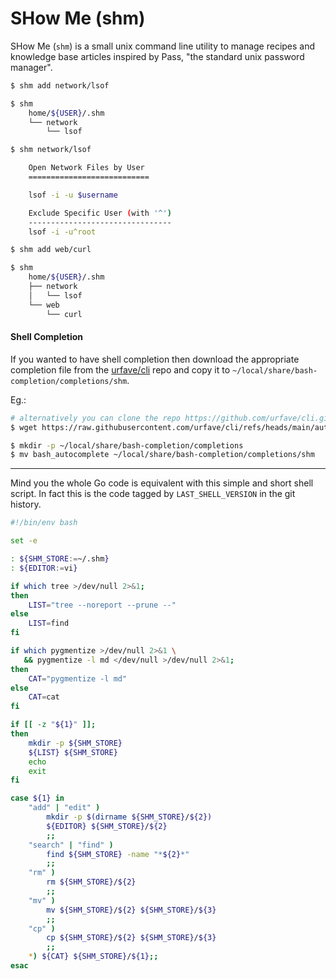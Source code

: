 # SHow Me (shm)

SHow Me (`shm`) is a small unix command line utility to manage recipes and
knowledge base articles inspired by Pass, "the standard unix password
manager".

```sh
$ shm add network/lsof

$ shm
    home/${USER}/.shm
    └── network
        └── lsof

$ shm network/lsof

    Open Network Files by User
    ===========================

    lsof -i -u $username

    Exclude Specific User (with '^')
    --------------------------------
    lsof -i -u^root

$ shm add web/curl

$ shm
    home/${USER}/.shm
    ├── network
    │   └── lsof
    └── web
        └── curl
```

#### Shell Completion

If you wanted to have shell completion then download the appropriate completion
file from the [urfave/cli](https://github.com/urfave/cli/tree/main/autocomplete "urfave/cli v2")
repo and copy it to `~/local/share/bash-completion/completions/shm`.

Eg.:

```sh
# alternatively you can clone the repo https://github.com/urfave/cli.git
$ wget https://raw.githubusercontent.com/urfave/cli/refs/heads/main/autocomplete/bash_autocomplete

$ mkdir -p ~/local/share/bash-completion/completions
$ mv bash_autocomplete ~/local/share/bash-completion/completions/shm
```

***

Mind you the whole Go code is equivalent with this simple and short shell
script. In fact this is the code tagged by `LAST_SHELL_VERSION` in the
git history.

```sh
#!/bin/env bash

set -e

: ${SHM_STORE:=~/.shm}
: ${EDITOR:=vi}

if which tree >/dev/null 2>&1;
then
    LIST="tree --noreport --prune --"
else
    LIST=find
fi

if which pygmentize >/dev/null 2>&1 \
   && pygmentize -l md </dev/null >/dev/null 2>&1;
then
    CAT="pygmentize -l md"
else
    CAT=cat
fi

if [[ -z "${1}" ]];
then
    mkdir -p ${SHM_STORE}
    ${LIST} ${SHM_STORE}
    echo
    exit
fi

case ${1} in
    "add" | "edit" ) 
        mkdir -p $(dirname ${SHM_STORE}/${2})
        ${EDITOR} ${SHM_STORE}/${2}
        ;;
    "search" | "find" )
        find ${SHM_STORE} -name "*${2}*"
        ;;
    "rm" ) 
        rm ${SHM_STORE}/${2}
        ;;
    "mv" )
        mv ${SHM_STORE}/${2} ${SHM_STORE}/${3}
        ;;
    "cp" )
        cp ${SHM_STORE}/${2} ${SHM_STORE}/${3}
        ;;
    *) ${CAT} ${SHM_STORE}/${1};;
esac
```
